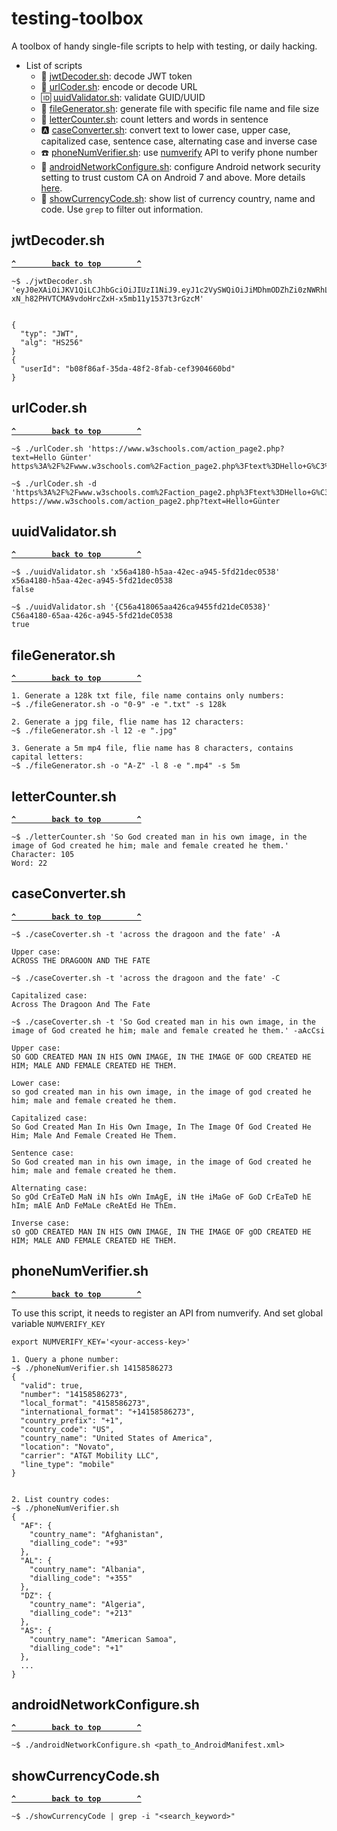 # testing-toolbox

A toolbox of handy single-file scripts to help with testing, or daily hacking.

- List of scripts
    - :hear_no_evil: [jwtDecoder.sh](#jwtDecodersh): decode JWT token
    - :link: [urlCoder.sh](#urlCodersh): encode or decode URL
    - :id: [uuidValidator.sh](#uuidValidatorsh): validate GUID/UUID
    - :scroll: [fileGenerator.sh](#fileGeneratorsh): generate file with specific file name and file size
    - :floppy_disk: [letterCounter.sh](#letterCountersh): count letters and words in sentence
    - :a: [caseConverter.sh](#caseConvertersh): convert text to lower case, upper case, capitalized case, sentence case, alternating case and inverse case
    - :phone: [phoneNumVerifier.sh](#phoneNumVerifiersh): use [numverify](https://numverify.com) API to verify phone number
    -  :signal_strength: [androidNetworkConfigure.sh](#androidNetworkConfiguresh): configure Android network security setting to trust custom CA on Android 7 and above. More details [here](https://developer.android.com/training/articles/security-config).
    -  :signal_strength: [showCurrencyCode.sh](#showCurrencyCodesh): show list of currency country, name and code. Use `grep` to filter out information.

## jwtDecoder.sh

**[`^        back to top        ^`](#)**
```
~$ ./jwtDecoder.sh 'eyJ0eXAiOiJKV1QiLCJhbGciOiJIUzI1NiJ9.eyJ1c2VySWQiOiJiMDhmODZhZi0zNWRhLTQ4ZjItOGZhYi1jZWYzOTA0NjYwYmQifQ.-xN_h82PHVTCMA9vdoHrcZxH-x5mb11y1537t3rGzcM'


{
  "typ": "JWT",
  "alg": "HS256"
}
{
  "userId": "b08f86af-35da-48f2-8fab-cef3904660bd"
}
```

## urlCoder.sh

**[`^        back to top        ^`](#)**

```
~$ ./urlCoder.sh 'https://www.w3schools.com/action_page2.php?text=Hello Günter'
https%3A%2F%2Fwww.w3schools.com%2Faction_page2.php%3Ftext%3DHello+G%C3%BCnter

~$ ./urlCoder.sh -d 'https%3A%2F%2Fwww.w3schools.com%2Faction_page2.php%3Ftext%3DHello+G%C3%BCnter'
https://www.w3schools.com/action_page2.php?text=Hello+Günter
```

## uuidValidator.sh

**[`^        back to top        ^`](#)**

```
~$ ./uuidValidator.sh 'x56a4180-h5aa-42ec-a945-5fd21dec0538'
x56a4180-h5aa-42ec-a945-5fd21dec0538
false

~$ ./uuidValidator.sh '{C56a418065aa426ca9455fd21deC0538}'
C56a4180-65aa-426c-a945-5fd21deC0538
true
```

## fileGenerator.sh

**[`^        back to top        ^`](#)**

```
1. Generate a 128k txt file, file name contains only numbers:
~$ ./fileGenerator.sh -o "0-9" -e ".txt" -s 128k

2. Generate a jpg file, flie name has 12 characters:
~$ ./fileGenerator.sh -l 12 -e ".jpg"

3. Generate a 5m mp4 file, flie name has 8 characters, contains capital letters:
~$ ./fileGenerator.sh -o "A-Z" -l 8 -e ".mp4" -s 5m
```

## letterCounter.sh

**[`^        back to top        ^`](#)**

```
~$ ./letterCounter.sh 'So God created man in his own image, in the image of God created he him; male and female created he them.'
Character: 105
Word: 22
```
## caseConverter.sh

**[`^        back to top        ^`](#)**

```
~$ ./caseCoverter.sh -t 'across the dragoon and the fate' -A

Upper case:
ACROSS THE DRAGOON AND THE FATE

~$ ./caseCoverter.sh -t 'across the dragoon and the fate' -C

Capitalized case:
Across The Dragoon And The Fate

~$ ./caseCoverter.sh -t 'So God created man in his own image, in the image of God created he him; male and female created he them.' -aAcCsi

Upper case:
SO GOD CREATED MAN IN HIS OWN IMAGE, IN THE IMAGE OF GOD CREATED HE HIM; MALE AND FEMALE CREATED HE THEM.

Lower case:
so god created man in his own image, in the image of god created he him; male and female created he them.

Capitalized case:
So God Created Man In His Own Image, In The Image Of God Created He Him; Male And Female Created He Them.

Sentence case:
So God created man in his own image, in the image of God created he him; male and female created he them.

Alternating case:
So gOd CrEaTeD MaN iN hIs oWn ImAgE, iN tHe iMaGe oF GoD CrEaTeD hE hIm; mAlE AnD FeMaLe cReAtEd He ThEm.

Inverse case:
sO gOD CREATED MAN IN HIS OWN IMAGE, IN THE IMAGE OF gOD CREATED HE HIM; MALE AND FEMALE CREATED HE THEM.

```

## phoneNumVerifier.sh

**[`^        back to top        ^`](#)**

To use this script, it needs to register an API from numverify. And set global variable `NUMVERIFY_KEY`
```
export NUMVERIFY_KEY='<your-access-key>'
```

```
1. Query a phone number:
~$ ./phoneNumVerifier.sh 14158586273
{
  "valid": true,
  "number": "14158586273",
  "local_format": "4158586273",
  "international_format": "+14158586273",
  "country_prefix": "+1",
  "country_code": "US",
  "country_name": "United States of America",
  "location": "Novato",
  "carrier": "AT&T Mobility LLC",
  "line_type": "mobile"
}


2. List country codes:
~$ ./phoneNumVerifier.sh
{
  "AF": {
    "country_name": "Afghanistan",
    "dialling_code": "+93"
  },
  "AL": {
    "country_name": "Albania",
    "dialling_code": "+355"
  },
  "DZ": {
    "country_name": "Algeria",
    "dialling_code": "+213"
  },
  "AS": {
    "country_name": "American Samoa",
    "dialling_code": "+1"
  },
  ...
}
```

## androidNetworkConfigure.sh

**[`^        back to top        ^`](#)**

```
~$ ./androidNetworkConfigure.sh <path_to_AndroidManifest.xml>
```

## showCurrencyCode.sh

**[`^        back to top        ^`](#)**

```
~$ ./showCurrencyCode | grep -i "<search_keyword>"
```
